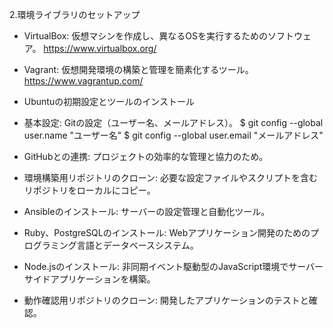 2.環境ライブラリのセットアップ

- VirtualBox: 仮想マシンを作成し、異なるOSを実行するためのソフトウェア。
https://www.virtualbox.org/

- Vagrant: 仮想開発環境の構築と管理を簡素化するツール。
https://www.vagrantup.com/

- Ubuntuの初期設定とツールのインストール
- 基本設定: Gitの設定（ユーザー名、メールアドレス）。
$ git config --global user.name "ユーザー名"
$ git config --global user.email "メールアドレス"

- GitHubとの連携: プロジェクトの効率的な管理と協力のため。



- 環境構築用リポジトリのクローン: 必要な設定ファイルやスクリプトを含むリポジトリをローカルにコピー。
- Ansibleのインストール: サーバーの設定管理と自動化ツール。
- Ruby、PostgreSQLのインストール: Webアプリケーション開発のためのプログラミング言語とデータベースシステム。
- Node.jsのインストール: 非同期イベント駆動型のJavaScript環境でサーバーサイドアプリケーションを構築。
- 動作確認用リポジトリのクローン: 開発したアプリケーションのテストと確認。